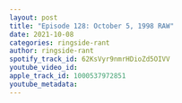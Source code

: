 ```yaml
---
layout: post
title: "Episode 128: October 5, 1998 RAW"
date: 2021-10-08
categories: ringside-rant
author: ringside-rant
spotify_track_id: 62KsVyr9nmrHDioZd5OIVV
youtube_video_id: 
apple_track_id: 1000537972851
youtube_metadata: 
---
```

